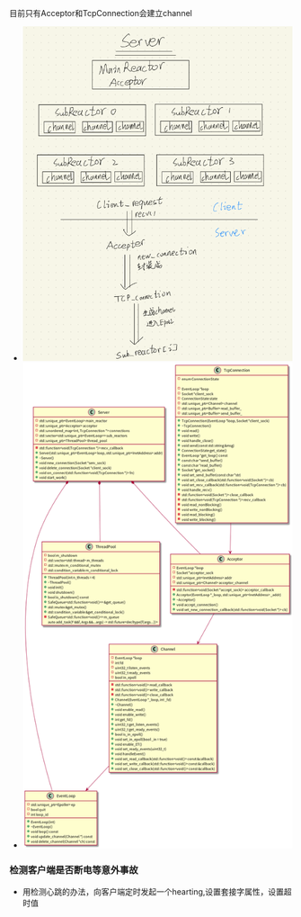 目前只有Acceptor和TcpConnection会建立channel
- ![alt text](image-1.png)
- ![alt text](classes.png)

### 检测客户端是否断电等意外事故
- 用检测心跳的办法，向客户端定时发起一个hearting,设置套接字属性，设置超时值